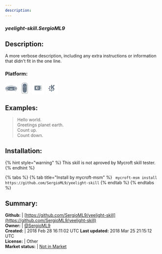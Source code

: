 ```yaml
---
description: 
---
```


### _yeelight-skill.SergioML9_  
## Description:  
A more verbose description, including any extra instructions or
information that didn't fit in the one line.  
### Platform:  
 ![Mark I](../.gitbook/assets/mark-1-icon.png)  ![Mark II](../.gitbook/assets/mark-2-icon.png)  ![Picroft](../.gitbook/assets/picroft-icon.png)  ![plasmoid](../.gitbook/assets/kde.png)   
  
## Examples:  
> Hello world.  
> Greetings planet earth.  
> Count up.  
> Count down.  
  
## Installation:  
{% hint style="warning" %}
This skill is not aproved by Mycroft skill tester.
{% endhint %}
    
{% tabs %}
{% tab title="Install by mycroft-msm" %}
``` mycroft-msm install https://github.com/SergioML9/yeelight-skill```
{% endtab %}
  {% endtabs %}
    
## Summary:  
**Github:** | [https://github.com/SergioML9/yeelight-skill](https://github.com/SergioML9/yeelight-skill)  
**Owner:** | [@SergioML9](https://github.com/SergioML9)  
**Created:** | 2018 Feb 28 16:11:02 UTC  **Last updated:** 2018 Mar 25 21:15:12 UTC  
**License:** | Other  
**Market status:** | [Not in Market](https://market.mycroft.ai/skill/)  
